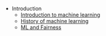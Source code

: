 - Introduction
  - [Introduction to machine learning](../1-Introduction/1-intro-to-ML/README.md)
  - [History of machine learning](../1-Introduction/2-history-of-ML/README.md)
  - [ML and Fairness](../1-Introduction/3-fairness/README.md)